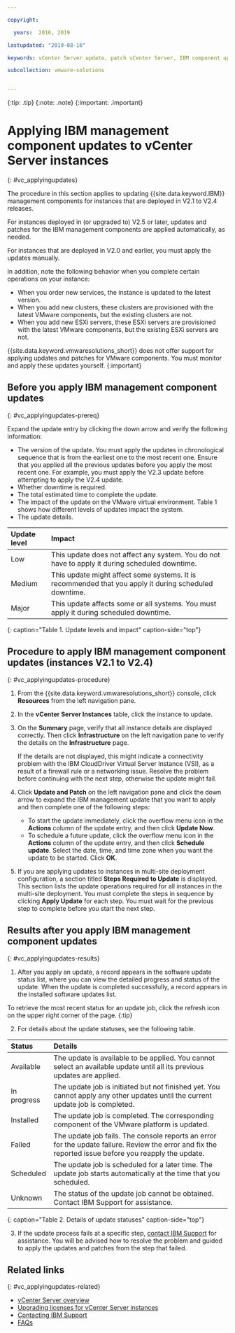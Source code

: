 ```yaml
---

copyright:

  years:  2016, 2019

lastupdated: "2019-08-16"

keywords: vCenter Server update, patch vCenter Server, IBM component update

subcollection: vmware-solutions


---
```


{:tip: .tip}
{:note: .note}
{:important: .important}

# Applying IBM management component updates to vCenter Server instances
{: #vc_applyingupdates}

The procedure in this section applies to updating {{site.data.keyword.IBM}} management components for instances that are deployed in V2.1 to V2.4 releases.

For instances deployed in (or upgraded to) V2.5 or later, updates and patches for the IBM management components are applied automatically, as needed.

For instances that are deployed in V2.0 and earlier, you must apply the updates manually.

In addition, note the following behavior when you complete certain operations on your instance:
* When you order new services, the instance is updated to the latest version.
* When you add new clusters, these clusters are provisioned with the latest VMware components, but the existing clusters are not.
* When you add new ESXi servers, these ESXi servers are provisioned with the latest VMware components, but the existing ESXi servers are not.

{{site.data.keyword.vmwaresolutions_short}} does not offer support for applying updates and patches for VMware components. You must monitor and apply these updates yourself.
{:important}

## Before you apply IBM management component updates
{: #vc_applyingupdates-prereq}

Expand the update entry by clicking the down arrow and verify the following information:
* The version of the update. You must apply the updates in chronological sequence that is from the earliest one to the most recent one. Ensure that you applied all the previous updates before you apply the most recent one. For example, you must apply the V2.3 update before attempting to apply the V2.4 update.
* Whether downtime is required.
* The total estimated time to complete the update.
* The impact of the update on the VMware virtual environment. Table 1 shows how different levels of updates impact the system.
* The update details.

| Update level | Impact |
|:------------ |:------ |
| Low | This update does not affect any system. You do not have to apply it during scheduled downtime. |
| Medium | This update might affect some systems. It is recommended that you apply it during scheduled downtime. |
| Major | This update affects some or all systems. You must apply it during scheduled downtime. |
{: caption="Table 1. Update levels and impact" caption-side="top"}

## Procedure to apply IBM management component updates (instances V2.1 to V2.4)
{: #vc_applyingupdates-procedure}

1. From the {{site.data.keyword.vmwaresolutions_short}} console, click **Resources** from the left navigation pane.
2. In the **vCenter Server Instances** table, click the instance to update.
3. On the **Summary** page, verify that all instance details are displayed correctly. Then click **Infrastructure** on the left navigation pane to verify the details on the **Infrastructure** page.

   If the details are not displayed, this might indicate a connectivity problem with the IBM CloudDriver Virtual Server Instance (VSI), as a result of a firewall rule or a networking issue. Resolve the problem before continuing with the next step, otherwise the update might fail.

4. Click **Update and Patch** on the left navigation pane and click the down arrow to expand the IBM management update that you want to apply and then complete one of the following steps:
   * To start the update immediately, click the overflow menu icon in the **Actions** column of the update entry, and then click **Update Now**.
   * To schedule a future update, click the overflow menu icon in the **Actions** column of the update entry, and then click **Schedule update**. Select the date, time, and time zone when you want the update to be started. Click **OK**.
5. If you are applying updates to instances in multi-site deployment configuration, a section titled **Steps Required to Update** is displayed. This section lists the update operations required for all instances in the multi-site deployment. You must complete the steps in sequence by clicking **Apply Update** for each step. You must wait for the previous step to complete before you start the next step.

## Results after you apply IBM management component updates
{: #vc_applyingupdates-results}

1. After you apply an update, a record appears in the software update status list, where you can view the detailed progress and status of the update. When the update is completed successfully, a record appears in the installed software updates list.

  To retrieve the most recent status for an update job, click the refresh icon on the upper right corner of the page.
  {:tip}

2. For details about the update statuses, see the following table.

| Status | Details |
|:------ |:------- |
| Available | The update is available to be applied. You cannot select an available update until all its previous updates are applied. |
| In progress | The update job is initiated but not finished yet. You cannot apply any other updates until the current update job is completed. |
| Installed | The update job is completed. The corresponding component of the VMware platform is updated. |
| Failed | The update job fails. The console reports an error for the update failure. Review the error and fix the reported issue before you reapply the update. |
| Scheduled | The update job is scheduled for a later time. The update job starts automatically at the time that you scheduled. |
| Unknown | The status of the update job cannot be obtained. Contact IBM Support for assistance. |
{: caption="Table 2. Details of update statuses" caption-side="top"}

3. If the update process fails at a specific step, [contact IBM Support](/docs/services/vmwaresolutions/vmonic?topic=vmware-solutions-trbl_support) for assistance. You will be advised how to resolve the problem and guided to apply the updates and patches from the step that failed.

## Related links
{: #vc_applyingupdates-related}

* [vCenter Server overview](/docs/services/vmwaresolutions/vcenter?topic=vmware-solutions-vc_vcenterserveroverview)
* [Upgrading licenses for vCenter Server instances](/docs/services/vmwaresolutions/vcenter?topic=vmware-solutions-vc_upgrade-lic)
* [Contacting IBM Support](/docs/services/vmwaresolutions/vmonic?topic=vmware-solutions-trbl_support)
* [FAQs](/docs/services/vmwaresolutions/vmonic?topic=vmware-solutions-faq)
